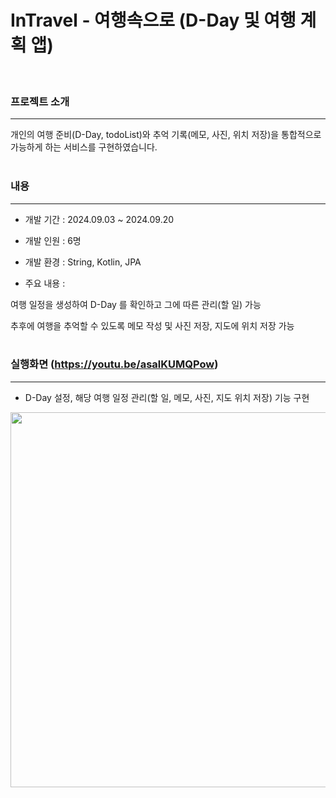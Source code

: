 # InTravel - 여행속으로 (D-Day 및 여행 계획 앱)
<br>

### 프로젝트 소개

---

개인의 여행 준비(D-Day, todoList)와 추억 기록(메모, 사진, 위치 저장)을 통합적으로 가능하게 하는 서비스를 구현하였습니다.
<br><br>

### 내용

---

* 개발 기간 : 2024.09.03 ~ 2024.09.20

* 개발 인원 : 6명

* 개발 환경 : String, Kotlin, JPA

* 주요 내용 :

여행 일정을 생성하여 D-Day 를 확인하고 그에 따른 관리(할 일) 가능

추후에 여행을 추억할 수 있도록 메모 작성 및 사진 저장, 지도에 위치 저장 가능
<br><br>

### 실행화면 (https://youtu.be/asalKUMQPow)

---

* D-Day 설정, 해당 여행 일정 관리(할 일, 메모, 사진, 지도 위치 저장) 기능 구현

<img src="https://github.com/user-attachments/assets/f0dd7ef0-c930-4c93-aa57-f446070873c8" style="width: 600px">
<br><br>

